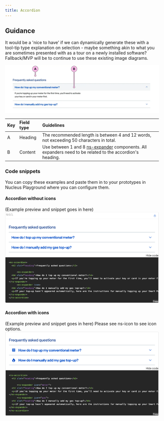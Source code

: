 ```yaml
---
title: Accordion
---
```


## Guidance

It would be a 'nice to have' if we can dynamically generate these with a tool-tip type explanation on selection - maybe something akin to what you are sometimes presented with as a tour on a newly installed software? Fallback/MVP will be to continue to use these existing image diagrams.

  ![components/ns-accordion/images located image](./images/contentguidance-ns-accordion.webp)

| Key | Field type | Guidelines |
| :--- | :--- | :--- |
| A | Heading | The recommended length is between 4 and 12 words, not exceeding 50 characters in total.  |
| B | Content | Use between 1 and 8 [ns-expander](components/ns-expander.md) components. All expanders need to be related to the accordion's heading.|

### Code snippets
You can copy these examples and paste them in to your prototypes in Nucleus Playground where you can configure them.


#### Accordion without icons
(Example preview and snippet goes in here)
  ![components/ns-accordion/images located image](./images/egwithcodesnippetA.png)

#### Accordion with icons
(Example preview and snippet goes in here) Please see ns-icon to see icon options.
  ![components/ns-accordion/images located image](./images/egwithcodesnippet.png)